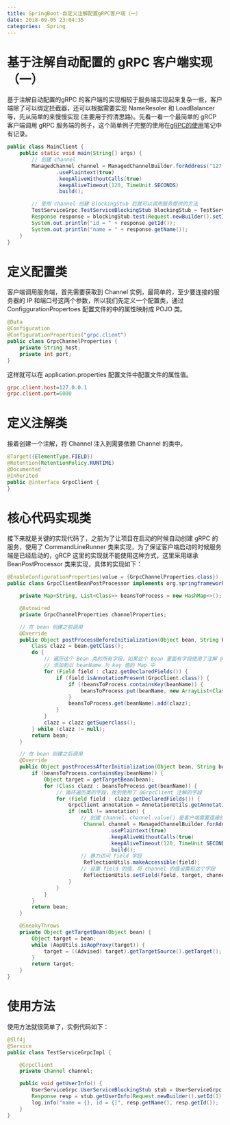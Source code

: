 ```yaml
---
title: SpringBoot-自定义注解配置gRPC客户端（一）
date: 2018-09-05 23:04:35
categories:  Spring
---
```


# 基于注解自动配置的 gRPC 客户端实现（一）

基于注解自动配置的gRPC 的客户端的实现相较于服务端实现起来复杂一些，客户端除了可以绑定拦截器，还可以根据需要实现 NameResoler 和 LoadBalancer 等，先从简单的来慢慢实现 (主要用于捋清思路)。先看一看一个最简单的 gRCP 客户端调用 gRPC 服务端的例子，这个简单例子完整的使用在[gRPC的使用](http://antsnote.club/2018/06/21/SpringBoot-gRPC%E7%9A%84%E4%BD%BF%E7%94%A8/)笔记中有记录。

```java
public class MainClient {
    public static void main(String[] args) {
        // 创建 channel
        ManagedChannel channel = ManagedChannelBuilder.forAddress("127.0.0.1", 8000)
                .usePlaintext(true)
                .keepAliveWithoutCalls(true)
                .keepAliveTimeout(120, TimeUnit.SECONDS)
                .build();

        // 使用 channel 创建 BlockingStub 后就可以调用服务提供的方法
        TestServiceGrpc.TestServiceBlockingStub blockingStub = TestServiceGrpc.newBlockingStub(channel);
        Response response = blockingStub.test(Request.newBuilder().setId(1).build());
        System.out.println("id = " + response.getId());
        System.out.println("name = " + response.getName());
    }
}
```

<!-- more -->


# 定义配置类

客户端调用服务端，首先需要获取到 Channel 实例，最简单的，至少要连接的服务器的 IP 和端口号这两个参数，所以我们先定义一个配置类，通过 ConfiggurationPropertoes 配置文件的中的属性映射成 POJO 类。

```java
@Data
@Configuration
@ConfigurationProperties("grpc.client")
public class GrpcChannelProperties {
    private String host;
    private int port;
}
```

这样就可以在 application.properties 配置文件中配置文件的属性值。

```ini
grpc.client.host=127.0.0.1
grpc.client.port=6000
```

# 定义注解类

接着创建一个注解，将 Channel 注入到需要依赖 Channel 的类中。

```java
@Target({ElementType.FIELD})
@Retention(RetentionPolicy.RUNTIME)
@Documented
@Inherited
public @interface GrpcClient {
}
```

# 核心代码实现类

接下来就是关键的实现代码了，之前为了让项目在启动的时候自动创建 gRPC 的服务，使用了 CommandLineRunner 类来实现，为了保证客户端启动的时候服务端是已经启动的，gRCP 这里的实现就不能使用这种方式，这里采用继承 BeanPostProcessor 类来实现，具体的实现如下：

```java
@EnableConfigurationProperties(value = {GrpcChannelProperties.class})
public class GrpcClientBeanPostProcessor implements org.springframework.beans.factory.config.BeanPostProcessor {

    private Map<String, List<Class>> beansToProcess = new HashMap<>();

    @Autowired
    private GrpcChannelProperties channelProperties;

    // 在 bean 创建之前调用
    @Override
    public Object postProcessBeforeInitialization(Object bean, String beanName) throws BeansException {
        Class clazz = bean.getClass();
        do {
            // 遍历这个 Bean 类的所有字段，如果这个 Bean 里面有字段使用了注解 @GrpcClient
            // 添加到以 beanName 为 key 值的 Map 中
            for (Field field : clazz.getDeclaredFields()) {
                if (field.isAnnotationPresent(GrpcClient.class)) {
                    if (!beansToProcess.containsKey(beanName)) {
                        beansToProcess.put(beanName, new ArrayList<Class>());
                    }
                    beansToProcess.get(beanName).add(clazz);
                }
            }
            clazz = clazz.getSuperclass();
        } while (clazz != null);
        return bean;
    }

    // 在 bean 创建之后调用
    @Override
    public Object postProcessAfterInitialization(Object bean, String beanName) throws BeansException {
        if (beansToProcess.containsKey(beanName)) {
            Object target = getTargetBean(bean);
            for (Class clazz : beansToProcess.get(beanName)) {
                // 循环遍历类的字段，找到使用了 @GrpcClient 注解的字段
                for (Field field : clazz.getDeclaredFields()) {
                    GrpcClient annotation = AnnotationUtils.getAnnotation(field, GrpcClient.class);
                    if (null != annotation) {
                        // 创建 channel，channel.value() 是客户端需要连接的服务器端名称
                         Channel channel = ManagedChannelBuilder.forAddress(channelProperties.getHost(), channelProperties.getPort())
                                 .usePlaintext(true)
                                 .keepAliveWithoutCalls(true)
                                 .keepAliveTimeout(120, TimeUnit.SECONDS)
                                 .build();
                        // 暴力访问 field 字段
                         ReflectionUtils.makeAccessible(field);
                        // 设置 field 的值，将 channel 的值设置和这个字段
                         ReflectionUtils.setField(field, target, channel);
                    }
                }
            }
        }
        return bean;
    }

    @SneakyThrows
    private Object getTargetBean(Object bean) {
        Object target = bean;
        while (AopUtils.isAopProxy(target)) {
            target = ((Advised) target).getTargetSource().getTarget();
        }
        return target;
    }
}
```

# 使用方法

使用方法就很简单了，实例代码如下：

```java
@Slf4j
@Service
public class TestServiceGrpcImpl {

    @GrpcClient
    private Channel channel;

    public void getUserInfo() {
        UserServiceGrpc.UserServiceBlockingStub stub = UserServiceGrpc.newBlockingStub(channel);
        Response resp = stub.getUserInfo(Request.newBuilder().setId(1).build());
        log.info("name = {}, id = {]", resp.getName(), resp.getId());
    }
}
```